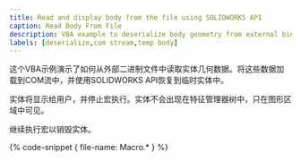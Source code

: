 ```yaml
---
title: Read and display body from the file using SOLIDWORKS API
caption: Read Body From File
description: VBA example to deserialize body geometry from external binary file into temp body and display using SOLIDWORKS API
labels: [deserialize,com stream,temp body]
---
```

这个VBA示例演示了如何从外部二进制文件中读取实体几何数据。将这些数据加载到COM流中，并使用SOLIDWORKS API恢复到临时实体中。

实体将显示给用户，并停止宏执行。实体不会出现在特征管理器树中，只在图形区域中可见。

继续执行宏以销毁实体。

{% code-snippet { file-name: Macro.* } %}